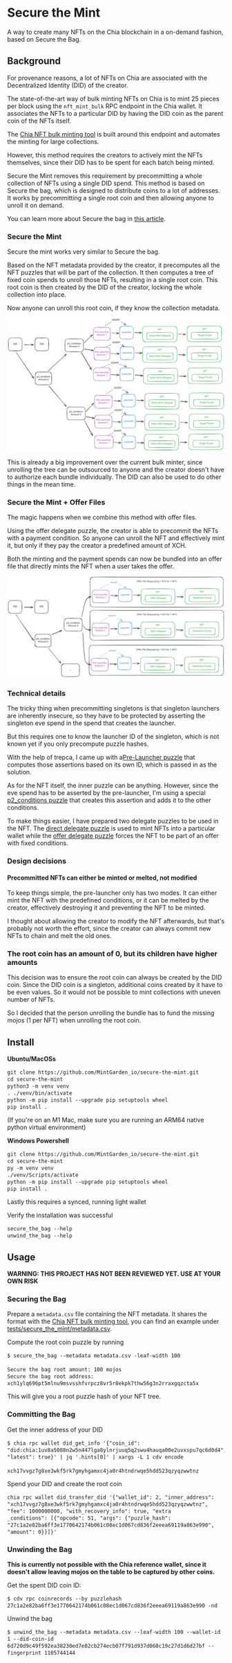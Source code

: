 Secure the Mint
=======

A way to create many NFTs on the Chia blockchain in a on-demand fashion, based on Secure the Bag.

Background
-------

For provenance reasons, a lot of NFTs on Chia are associated with the Decentralized Identity (DID) of the creator.

The state-of-the-art way of bulk minting NFTs on Chia is to mint 25 pieces per block using the `nft_mint_bulk` RPC endpoint in the Chia wallet.
It associates the NFTs to a particular DID by having the DID coin as the parent coin of the NFTs itself.

The [Chia NFT bulk minting tool](https://docs.chia.net/guides/nft-bulk-mint/) is built around this endpoint and automates the minting for large collections.

However, this method requires the creators to actively mint the NFTs themselves, since their DID has to be spent for each batch being minted.

Secure the Mint removes this requirement by precommitting a whole collection of NFTs using a single DID spend.
This method is based on Secure the bag, which is designed to distribute coins to a lot of addresses.
It works by precommitting a single root coin and then allowing anyone to unroll it on demand.

You can learn more about Secure the bag in [this article](https://bitcoinmagazine.com/technical/secure-the-bag-cutting-transactions-in-half-to-resolve-bitcoin-network-congestion).

### Secure the Mint

Secure the mint works very similar to Secure the bag.

Based on the NFT metadata provided by the creator, it precomputes all the NFT puzzles that will be part of the collection.
It then computes a tree of fixed coin spends to unroll those NFTs, resulting in a single root coin.
This root coin is then created by the DID of the creator, locking the whole collection into place.

Now anyone can unroll this root coin, if they know the collection metadata.

![Secure the mint direct diagram](.github/images/secure_the_mint_direct.svg)

This is already a big improvement over the current bulk minter, since unrolling the tree can be outsourced to anyone and the creator doesn't have to authorize each bundle individually.
The DID can also be used to do other things in the mean time.
### Secure the Mint + Offer Files

The magic happens when we combine this method with offer files.

Using the offer delegate puzzle, the creator is able to precommit the NFTs with a payment condition.
So anyone can unroll the NFT and effectively mint it, but only if they pay the creator a predefined amount of XCH.

Both the minting and the payment spends can now be bundled into an offer file that directly mints the NFT when a user takes the offer.

![Secure the mint offer diagram](.github/images/secure_the_mint_offer.svg)

### Technical details

The tricky thing when precommitting singletons is that singleton launchers are inherently insecure, so they have to be protected by asserting the singleton eve spend in the spend that creates the launcher.

But this requires one to know the launcher ID of the singleton, which is not known yet if you only precompute puzzle hashes.

With the help of trepca, I came up with a[Pre-Launcher puzzle](secure_the_mint/puzzles/secure_the_mint_launcher.clsp) that computes those assertions based on its own ID, which is passed in as the solution.

As for the NFT itself, the inner puzzle can be anything. However, since the eve spend has to be asserted by the pre-launcher, I'm using a special [p2_conditions puzzle](secure_the_mint/puzzles/secure_the_mint_p2_conditions.clsp) that creates this assertion and adds it to the other conditions.

To make things easier, I have prepared two delegate puzzles to be used in the NFT.
The [direct delegate puzzle](secure_the_mint/puzzles/secure_the_mint_direct_delegate.clsp) is used to mint NFTs into a particular wallet while the  [offer delegate puzzle](secure_the_mint/puzzles/secure_the_mint_offer_delegate.clsp) forces the NFT to be part of an offer with fixed conditions.

### Design decisions

#### Precommitted NFTs can either be minted or melted, not modified

To keep things simple, the pre-launcher only has two modes. It can either mint the NFT with the predefined conditions, or it can be melted by the creator, effectively destroying it and preventing the NFT to be minted.

I thought about allowing the creator to modify the NFT afterwards, but that's probably not worth the effort, since the creator can always commit new NFTs to chain and melt the old ones.

### The root coin has an amount of 0, but its children have higher amounts

This decision was to ensure the root coin can always be created by the DID coin. Since the DID coin is a singleton, additional coins created by it have to be even values. So it would not be possible to mint collections with uneven number of NFTs.

So I decided that the person unrolling the bundle has to fund the missing mojos (1 per NFT) when unrolling the root coin.

Install
-------

**Ubuntu/MacOSs**

```
git clone https://github.com/MintGarden_io/secure-the-mint.git
cd secure-the-mint
python3 -m venv venv
. ./venv/bin/activate
python -m pip install --upgrade pip setuptools wheel
pip install .
```

(If you're on an M1 Mac, make sure you are running an ARM64 native python virtual environment)

**Windows Powershell**

```
git clone https://github.com/MintGarden_io/secure-the-mint.git
cd secure-the-mint
py -m venv venv
./venv/Scripts/activate
python -m pip install --upgrade pip setuptools wheel
pip install .
```

Lastly this requires a synced, running light wallet

Verify the installation was successful

```
secure_the_bag --help
unwind_the_bag --help
```

Usage
-------

**WARNING: THIS PROJECT HAS NOT BEEN REVIEWED YET. USE AT YOUR OWN RISK**

### Securing the Bag

Prepare a `metadata.csv` file containing the NFT metadata.
It shares the format with the [Chia NFT bulk minting tool](https://docs.chia.net/guides/nft-bulk-mint/), you can find an
example under [tests/secure_the_mint/metadata.csv](tests/secure_the_mint/metadata.csv).

Compute the root coin puzzle by running
```shell
$ secure_the_bag --metadata metadata.csv -leaf-width 100

Secure the bag root amount: 100 mojos
Secure the bag root address: xch1ylq696pt5mlnu9msvsshfvrpcz8vr5r8ekpk7thw56g3n2rraxgqzcta5x
```
This will give you a root puzzle hash of your NFT tree.

### Committing the Bag

Get the inner address of your DID
```shell
$ chia rpc wallet did_get_info '{"coin_id": "did:chia:1uv8a5088n2w5n447lga8ylnrjuuq5q2swu4hauqa00e2uvxspu7qc6d0d4", "latest": true}' | jq '.hints[0]' | xargs -L 1 cdv encode

xch17vvgz7g8xe3wkf5rk7gmyhgamxc4ja0r4htndrwqe5hdd523qzyqzwwtnz
```
Spend your DID and create the root coin
```shell
chia rpc wallet did_transfer_did '{"wallet_id": 2, "inner_address": "xch17vvgz7g8xe3wkf5rk7gmyhgamxc4ja0r4htndrwqe5hdd523qzyqzwwtnz", "fee": 1000000000, "with_recovery_info": true, "extra
_conditions": [{"opcode": 51, "args": {"puzzle_hash": "27c1a2e82ba6ff3e1770642174b061c08ec1d067cd836f2eeea69119a863e990", "amount": 0}}]}'
```
### Unwinding the Bag

**This is currently not possible with the Chia reference wallet, since it doesn't allow leaving mojos on the table to be captured by other coins.**

Get the spent DID coin ID:
```
$ cdv rpc coinrecords --by puzzlehash 27c1a2e82ba6ff3e1770642174b061c08ec1d067cd836f2eeea69119a863e990 -nd
```
Unwind the bag
```shell
$ unwind_the_bag --metadata metadata.csv --leaf-width 100 --wallet-id 1 --did-coin-id 6d720d9c49f592ea38230ed7e02cb274ecb07f791d937d060c19c27d1d6d27bf --fingerprint 1105744144
```